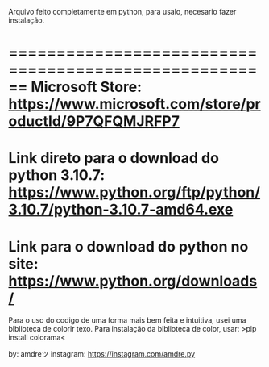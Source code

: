 Arquivo feito completamente em python, para usalo, necesario fazer instalação.


======================================================
Microsoft Store:
https://www.microsoft.com/store/productId/9P7QFQMJRFP7
======================================================
Link direto para o download do python 3.10.7:
https://www.python.org/ftp/python/3.10.7/python-3.10.7-amd64.exe
======================================================
Link para o download do python no site:
https://www.python.org/downloads/
======================================================

Para o uso do codigo de uma forma mais bem feita e intuitiva, usei uma biblioteca de colorir texo.
    Para instalação da biblioteca de color, usar:
    >pip install colorama<

by: amdreツ
instagram: https://instagram.com/amdre.py
